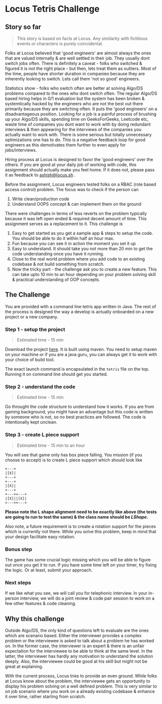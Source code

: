 # Locus Tetris Challenge #

## Story so far ##
> This story is based on facts at Locus. Any similarity with fictitious events or characters is purely coincidental.

Folks at Locus believed that 'good engineers' are almost always the ones that are valued internally & are well settled in their job. They usually dont switch jobs often. There is definitely a caveat - folks who switched & figured it is not the right place - but then, lets treat them as outliers. Most of the time, people have shorter duration in companies because they are inherently looking to switch. Lets call them 'not so good' engineers. 

Statistics show - folks who switch often are better at solving Algo/DS problems compared to the ones who dont switch often. The regular Algo/DS based hiring helps in 0/1 evaluation but the system has been broken & systemtically hacked by the engineers who are not the best out there primarily because they are switching often. It puts the 'good engineers' on a disadvantageous position. Looking for a job is a painful process of brushing up your Algo/DS skills, spending time on GeeksForGeeks, Leetcode etc, waste time of companies you dont want to work with by doing redundant interviews & then appearing for the interviews of the companies you actually want to work with. There is some serious but totally unnecessary optimizations one has to do. This is a negative feedback loop for good engineers as this demotivates them further to even apply for jobs/interviews. 

Hiring process at Locus is designed to favor the 'good engineers' over the others. If you are good at your daily job of working with code, this assignment should actually make you feel home. If it does not, please pass it as feedback to ashish@locus.sh . 

Before the assignment, Locus engineers tested folks on a RBAC (role based access control) problem. The focus was to check if the person can

1. Write clean/production code
2. Understand OOPS concept & can implement them on the ground 

There were challenges in terms of less reverts on the problem typically because it was left open ended & required decent amount of time. This assignment serves as a replacement to it. This challenge is 

1. Easy to get started as you get a sample app & steps to setup the code. You should be able to do it within half an hour max.
2. Fun because you can see it in action the moment you set it up
3. Easy to understand. It should take you not more than 20 min to get the code understanding once you have it running. 
4. Close to the real world problem where you add code to an existing codebase & not build something from scratch.
5. Now the tricky part - the challenge ask you to create a new feature. This can take upto 10 min to an hour depending on your problem solving skill & practical understanding of OOP concepts. 

## The Challenge ##

You are provided with a command line tetris app written in Java. The rest of the process is designed the way a develop is actually onboarded on a new project or a new company.

### Step 1 - setup the project ###
> Estimated time - 15 min 

Download the project [here](https://drive.google.com/a/duringcoffee.com/file/d/1MzRwlngDegLkxjOW6X9jUmxEWPyDv4L3/view?usp=sharing). It is built using maven. You need to setup maven on your machine or if you are a java guru, you can always get it to work with your choice of build tool. 

The exact launch command is encapsulated in the `tetris` file on the top. Running it on command line should get you started. 

### Step 2 - understand the code ###
> Estimated time - 15 min 

Go throught the code structure to understand how it works. If you are from gaming background, you might have an advantage but this code is written by someone who is not, so no best practices are followed. The code is intentionally kept unclean. 

### Step 3 - create L piece support ###
> Estimated time - 15 min to an hour 

You will see that game only has box piece falling. You mission (if you choose to accept) is to create L piece support which should look like 

```
+---+
|[X]|
+---+
+---+
|[X]|
+---+
+---++---+
|[X]||[X]|
+---++---+
```

**Please note the L shape alignment need to be exactly like above (the tests are going to run to test the same) & the class name should be *LShape*.**

Also note, a future requirement is to create a rotation support for the pieces which is currently not there. While you solve this problem, keep in mind that your design facilitate easy rotation. 

### Bonus step ###

The game has some crucial logic missing which you will be able to figure out once you get it to run. If you have some time left on your timer, try fixing the logic. Or at least, submit your approach. 

### Next steps ###

If we like what you see, we will call you for telephonic interview. In your in-person interview, we will do a joint review & code pair session to work on a few other features & code cleaning. 

## Why this challenge ##

Outside Algo/DS, the only kind of questions left to evaluate are the ones which are scenario based. Either the interviewer provides a complex problem or the interviewee is asked to talk about a problem he has worked on. In the former case, the interviewer is an expert & there is an unfair expectation for the interviewee to be able to think at the same level. In the latter, the interviewer has hardly any motivation to understand the solution deeply. Also, the interviewee could be good at his skill but might not be great at explaining. 


With the current process, Locus tries to provide an even ground. While folks at Locus know about the problem, the interviewee gets an opportunity to display his problem solving on a well defined problem. This is very similar to on job scenario where you work on a already existing codebase & enhance it over time, rather starting from scratch. 
